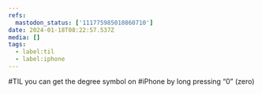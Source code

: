```yaml
---
refs:
  mastodon_status: ['111775985010860710']
date: 2024-01-18T08:22:57.537Z
media: []
tags:
  - label:til
  - label:iphone
---
```


#TIL you can get the degree symbol on #iPhone by long pressing “0” (zero)
